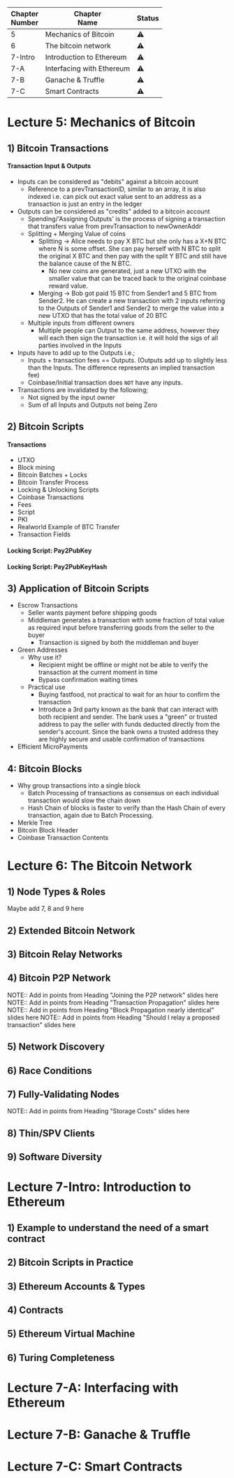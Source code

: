 | Chapter<br>Number | Chapter<br>Name           | Status    |
| ----------------- | ------------------------- | --------- |
| 5                 | Mechanics of Bitcoin      | :warning: |
| 6                 | The bitcoin network       | :warning: |
| 7-Intro           | Introduction to Ethereum  | :warning: |
| 7-A               | Interfacing with Ethereum | :warning: |
| 7-B               | Ganache & Truffle         | :warning: |
| 7-C               | Smart Contracts           | :warning: |

# Lecture 5: Mechanics of Bitcoin
## 1) Bitcoin Transactions
#### Transaction Input & Outputs
- Inputs can be considered as "debits" against a bitcoin account
	- Reference to a prevTransactionID, similar to an array, it is also indexed i.e. can pick out exact value sent to an address as a transaction is just an entry in the ledger
- Outputs can be considered as "credits" added to a bitcoin account
	- Spending/'Assigning Outputs' is the process of signing a transaction that transfers value from prevTransaction to newOwnerAddr
	- Splitting + Merging Value of coins
		- Splitting -> Alice needs to pay X BTC but she only has a X+N BTC where N is some offset. She can pay herself with N BTC to split the original X BTC and then pay with the split Y BTC and still have the balance cause of the N BTC.
			- No new coins are generated, just a new UTXO with the smaller value that can be traced back to the original coinbase reward value.
		- Merging -> Bob got paid 15 BTC from Sender1 and 5 BTC from Sender2. He can create a new transaction with 2 inputs referring to the Outputs of Sender1 and Sender2 to merge the value into a new UTXO that has the total value of 20 BTC
	- Multiple inputs from different owners
		- Multiple people can Output to the same address, however they will each then sign the transaction i.e. it will hold the sigs of all parties involved in the Inputs
- Inputs have to add up to the Outputs i.e.;
	- Inputs + transaction fees == Outputs. (Outputs add up to slightly less than the Inputs. The difference represents an implied transaction fee)
	- Coinbase/Initial transaction does `NOT` have any inputs.
- Transactions are invalidated by the following;
	- Not signed by the input owner
	- Sum of all Inputs and Outputs not being Zero
## 2) Bitcoin Scripts
#### Transactions
- UTXO
- Block mining
- Bitcoin Batches + Locks
- Bitcoin Transfer Process
- Locking & Unlocking Scripts
- Coinbase Transactions
- Fees
- Script
- PKI
- Realworld Example of BTC Transfer
- Transaction Fields
#### Locking Script: Pay2PubKey
#### Locking Script: Pay2PubKeyHash
## 3) Application of Bitcoin Scripts
- Escrow Transactions
	- Seller wants payment before shipping goods
	- Middleman generates a transaction with some fraction of total value as required input before transferring goods from the seller to the buyer
		- Transaction is signed by both the middleman and buyer
- Green Addresses
	- Why use it?
		- Recipient might be offline or might not be able to verify the transaction at the current moment in time
		- Bypass confirmation waiting times
	- Practical use
		- Buying fastfood, not practical to wait for an hour to confirm the transaction
		- Introduce a 3rd party known as the bank that can interact with both recipient and sender. The bank uses a "green" or trusted address to pay the seller with funds deducted directly from the sender's account. Since the bank owns a trusted address they are highly secure and usable confirmation of transactions
- Efficient MicroPayments
## 4: Bitcoin Blocks
- Why group transactions into a single block
	- Batch Processing of transactions as consensus on each individual transaction would slow the chain down
	- Hash Chain of blocks is faster to verify than the Hash Chain of every transaction, again due to Batch Processing.
- Merkle Tree
- Bitcoin Block Header
- Coinbase Transaction Contents
# Lecture 6: The Bitcoin Network
## 1) Node Types & Roles
Maybe add 7, 8 and 9 here
## 2) Extended Bitcoin Network
## 3) Bitcoin Relay Networks
## 4) Bitcoin P2P Network
NOTE:: Add in points from Heading "Joining the P2P network" slides here
NOTE:: Add in points from Heading "Transaction Propagation" slides here
NOTE:: Add in points from Heading "Block Propagation nearly identical" slides here
NOTE:: Add in points from Heading "Should I relay a proposed transaction" slides here
## 5) Network Discovery
## 6) Race Conditions
## 7) Fully-Validating Nodes
NOTE:: Add in points from Heading "Storage Costs" slides here
## 8) Thin/SPV Clients
## 9) Software Diversity

# Lecture 7-Intro: Introduction to Ethereum
## 1) Example to understand the need of a smart contract
## 2) Bitcoin Scripts in Practice
## 3) Ethereum Accounts & Types
## 4) Contracts
## 5) Ethereum Virtual Machine
## 6) Turing Completeness
# Lecture 7-A: Interfacing with Ethereum
# Lecture 7-B: Ganache & Truffle
# Lecture 7-C: Smart Contracts